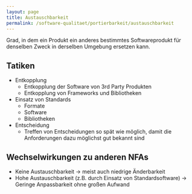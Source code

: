 ```yaml
---
layout: page
title: Austauschbarkeit
permalink: /software-qualitaet/portierbarkeit/austauschbarkeit
---
```


Grad, in dem ein Produkt ein anderes bestimmtes Softwareprodukt für denselben Zweck in derselben Umgebung ersetzen kann.

## Tatiken


* Entkopplung
  * Entkopplung der Software von 3rd Party Produkten
  * Entkopplung von Frameworks und Bibliotheken
* Einsatz von Standards
  * Formate
  * Software
  * Bibliotheken
* Entscheidung
  * Treffen von Entscheidungen so spät wie möglich, damit die Anforderungen dazu möglichst gut bekannt sind


## Wechselwirkungen zu anderen NFAs

* Keine Austauschbarkeit -> meist auch niedrige Änderbarkeit
* Hohe Austauschbarkeit (z.B. durch Einsatz von Standardsoftware) -> Geringe Anpassbarkeit ohne großen Aufwand